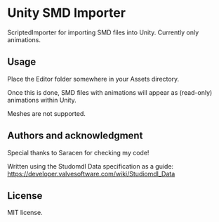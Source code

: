 # Unity SMD Importer

ScriptedImporter for importing SMD files into Unity. Currently only animations. 

## Usage

Place the Editor folder somewhere in your Assets directory.

Once this is done, SMD files with animations will appear as (read-only) animations within Unity.

Meshes are not supported.

## Authors and acknowledgment
Special thanks to Saracen for checking my code!

Written using the Studomdl Data specification as a guide: https://developer.valvesoftware.com/wiki/Studiomdl_Data

## License

MIT license.